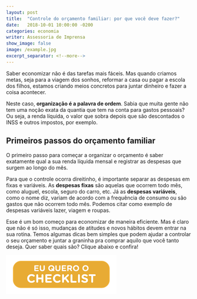 ```yaml
---
layout: post
title:  "Controle do orçamento familiar: por que você deve fazer?"
date:   2018-10-01 10:00:00 -0200
categories: economia
writer: Assessoria de Imprensa
show_image: false
image: /example.jpg
excerpt_separator: <!--more-->
---
```

Saber economizar não é das tarefas mais fáceis. Mas quando criamos metas, seja para a viagem dos sonhos, reformar a casa ou pagar a escola dos filhos, estamos criando meios concretos para juntar dinheiro e fazer a coisa acontecer.

<!--more-->

Neste caso, **organização é a palavra de ordem**. Sabia que muita gente não tem uma noção exata da quantia que tem na conta para gastos pessoais? Ou seja, a renda líquida, o valor que sobra depois que são descontados o INSS e outros impostos, por exemplo.


## Primeiros passos do orçamento familiar

O primeiro passo para começar a organizar o orçamento é saber exatamente qual a sua renda líquida mensal e registrar as despesas que surgem ao longo do mês.

Para que o controle ocorra direitinho, é importante separar as despesas em fixas e variáveis. As **despesas fixas** são aquelas que ocorrem todo mês, como aluguel, escola, seguro do carro, etc. Já as **despesas variáveis**, como o nome diz, variam de acordo com a frequência de consumo ou são gastos que não ocorrem todo mês. Podemos citar como exemplo de despesas variáveis lazer, viagem e roupas.

Esse é um bom começo para economizar de maneira eficiente. Mas é claro que não é só isso, mudanças de atitudes e novos hábitos devem entrar na sua rotina. Temos algumas dicas bem simples que podem ajudar a controlar o seu orçamento e juntar a graninha pra comprar aquilo que você tanto deseja. Quer saber quais são? Clique abaixo e confira!

[![baixar](/img/blog/botao-5-dicas.png)](http://conteudo.egasosa.com.br/economia-familiar)
